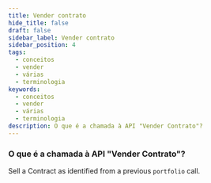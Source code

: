 ```yaml
---
title: Vender contrato
hide_title: false
draft: false
sidebar_label: Vender contrato
sidebar_position: 4
tags:
  - conceitos
  - vender
  - várias
  - terminologia
keywords:
  - conceitos
  - vender
  - várias
  - terminologia
description: O que é a chamada à API "Vender Contrato"?
---
```


### O que é a chamada à API "Vender Contrato"?

Sell a Contract as identified from a previous `portfolio` call.
